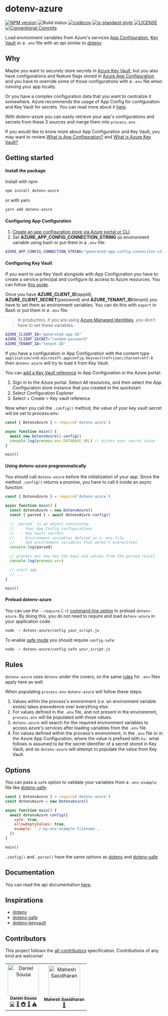 # dotenv-azure

[![NPM version](https://img.shields.io/npm/v/dotenv-azure.svg)](https://www.npmjs.com/package/dotenv-azure)
![Build status](https://github.com/jazida-opensource/dotenv-azure/workflows/build/badge.svg)
[![codecov](https://codecov.io/gh/jazida-opensource/dotenv-azure/branch/master/graph/badge.svg)](https://codecov.io/gh/jazida-opensource/dotenv-azure)
[![js-standard-style](https://img.shields.io/badge/code%20style-standard-brightgreen.svg)](https://github.com/feross/standard)
[![LICENSE](https://img.shields.io/github/license/jazida-opensource/dotenv-azure.svg)](LICENSE)
[![Conventional Commits](https://img.shields.io/badge/Conventional%20Commits-1.0.0-yellow.svg)](https://conventionalcommits.org)

Load environment variables from Azure's services [App Configuration](https://azure.microsoft.com/en-us/services/app-configuration/), [Key Vault](https://azure.microsoft.com/en-us/services/key-vault/) or a `.env` file with an api similar to [dotenv](https://github.com/motdotla/dotenv).

## Why

Maybe you want to securely store secrets in [Azure Key Vault](https://azure.microsoft.com/en-us/services/key-vault/), but you also have configurations and feature flags stored in [Azure App Configuration](https://azure.microsoft.com/en-us/services/app-configuration/) and you have to override some of those configurations with a `.env` file when running your app locally.

Or you have a complex configuration data that you want to centralize it somewhere. Azure recommends the usage of App Config for configuration and Key Vault for secrets. You can read more about it [here](https://docs.microsoft.com/en-us/azure/azure-app-configuration/faq).

With dotenv-azure you can easily retrieve your app's configurations and secrets from these 3 sources and merge them into `process.env`.

If you would like to know more about App Configuration and Key Vault, you may want to review [What is App Configuration?](https://docs.microsoft.com/en-us/azure/azure-app-configuration/overview) and [What is Azure Key Vault?](https://docs.microsoft.com/en-us/azure/key-vault/key-vault-overview)

## Getting started

#### Install the package

Install with npm

```bash
npm install dotenv-azure
```

or with yarn

```bash
yarn add dotenv-azure
```

#### Configuring App Configuration

1. [Create an app configuration store via Azure portal or CLI](https://docs.microsoft.com/en-us/azure/azure-app-configuration/quickstart-aspnet-core-app#create-an-app-configuration-store).
2. Set **AZURE_APP_CONFIG_CONNECTION_STRING** as environment variable using bash or put them in a `.env` file:

```bash
AZURE_APP_CONFIG_CONNECTION_STRING="generated-app-config-conneciton-string"
```

#### Configuring Key Vault

If you want to use Key Vault alongside with App Configuration you have to create a service principal and configure its access to Azure resources. You can follow [this guide](https://docs.microsoft.com/en-us/azure/active-directory/develop/howto-create-service-principal-portal).

Once you have **AZURE_CLIENT_ID**(appId), **AZURE_CLIENT_SECRET**(password) and **AZURE_TENANT_ID**(tenant) you have to set them as environment variables. You can do this with `export` in Bash or put them in a `.env` file:

> In production, if you are using [Azure Managed Identities](https://docs.microsoft.com/en-us/azure/active-directory/managed-identities-azure-resources/overview), you don't have to set these variables.

```bash
AZURE_CLIENT_ID="generated-app-ID"
AZURE_CLIENT_SECRET="random-password"
AZURE_TENANT_ID="tenant-ID"
```

If you have a configuration in App Configuration with the content type `application/vnd.microsoft.appconfig.keyvaultref+json;charset=utf-8` then `dotenv-azure` will try to load it from Key Vault.

You can [add a Key Vault reference](https://docs.microsoft.com/en-us/azure/azure-app-configuration/use-key-vault-references-dotnet-core) to App Configuration in the Azure portal:

1. Sign in to the Azure portal. Select All resources, and then select the App Configuration store instance that you created in the quickstart
2. Select Configuration Explorer
3. Select + Create > Key vault reference

Now when you call the `.config()` method, the value of your key vault secret will be set to process.env:

```javascript
const { DotenvAzure } = require('dotenv-azure')

async function main() {
  await new DotenvAzure().config()
  console.log(process.env.DATABASE_URL) // prints your secret value
}

main()
```

#### Using dotenv-azure programmatically

You should call `dotenv-azure` before the initialization of your app. Since the method `.config()` returns a promise, you have to call it inside an async function:

```javascript
const { DotenvAzure } = require('dotenv-azure')

async function main() {
  const dotenvAzure = new DotenvAzure()
  const { parsed } = await dotenvAzure.config()

  // `parsed` is an object containing:
  //   - Your App Config configurations
  //   - Key Vault secrets
  //   - Environment variables defined in a .env file
  //   - and environment variables that weren't overwritten
  console.log(parsed)

  // process.env now has the keys and values from the parsed result
  console.log(process.env)

  // start app
  // ...
}

main()
```

#### Preload dotenv-azure

You can use the `--require` (`-r`) [command line option](https://nodejs.org/api/cli.html#cli_r_require_module) to preload `dotenv-azure`. By doing this, you do not need to require and load `dotenv-azure` in your application code.

```bash
node -r dotenv-azure/config your_script.js
```

To enable [safe mode](https://jazida-opensource.github.io/dotenv-azure/interfaces/dotenvazureconfigoptions.html#safe) you should require `config-safe`:

```bash
node -r dotenv-azure/config-safe your_script.js
```

## Rules

`dotenv-azure` uses `dotenv` under the covers, so the same [rules](https://github.com/motdotla/dotenv/blob/master/README.md#rules) for `.env` files apply here as well.

When populating `process.env` `dotenv-azure` will follow these steps:

1. Values within the process's environment (i.e. an environment variable exists) takes precedence over everything else.
2. For values defined in the `.env` file, and not present in the environemnt, `process.env` will be populated with those values.
3. `dotenv-azure` will search for the required environment variables to access azure's services after loading variables from the `.env` file.
4. For values defined within the process's environment, in the `.env` file or in the Azure App Configuration, where the value is prefixed with `kv:` what follows is assumed to be the secret identifier of a secret stored in Key Vault, and so `dotenv-azure` will attempt to populate the value from Key Vault.

## Options

You can pass a `safe` option to validate your variables from a `.env.example` file like [dotenv-safe](https://github.com/rolodato/dotenv-safe):

```javascript
const { DotenvAzure } = require('dotenv-azure')
const dotenvAzure = new DotenvAzure()

async function main() {
  await dotenvAzure.config({
    safe: true,
    allowEmptyValues: true,
    example: './.my-env-example-filename',
  })
}

main()
```

`.config()` and `.parse()` have the same options as [dotenv](https://github.com/motdotla/dotenv#options) and [dotenv-safe](https://github.com/rolodato/dotenv-safe#options)

## Documentation

You can read the api documentation [here](https://jazida-opensource.github.io/dotenv-azure).

## Inspirations

- [dotenv](https://github.com/motdotla/dotenv)
- [dotenv-safe](https://github.com/rolodato/dotenv-safe)
- [dotenv-keyvault](https://github.com/martinpeck/dotenv-keyvault)

## Contributors

This project follows the [all-contributors](https://github.com/kentcdodds/all-contributors) specification. Contributions of any kind are welcome!

<!-- ALL-CONTRIBUTORS-LIST:START - Do not remove or modify this section -->
<!-- prettier-ignore -->
<table>
  <tr>
    <td align="center"><a href="https://github.com/danielfsousa"><img src="https://avatars0.githubusercontent.com/u/11372312?v=4" width="100px;" alt="Daniel Sousa"/><br /><sub><b>Daniel Sousa</b></sub></a><br /><a href="https://github.com/jazida-opensource/dotenv-azure/commits?author=danielfsousa" title="Code">💻</a> <a href="https://github.com/jazida-opensource/dotenv-azure/commits?author=danielfsousa" title="Documentation">📖</a> <a href="#infra-danielfsousa" title="Infrastructure (Hosting, Build-Tools, etc)">🚇</a> <a href="#maintenance-danielfsousa" title="Maintenance">🚧</a> <a href="https://github.com/jazida-opensource/dotenv-azure/commits?author=danielfsousa" title="Tests">⚠️</a></td>
    <td align="center"><a href="http://maheshsasidharan.github.io"><img src="https://avatars2.githubusercontent.com/u/9265496?v=4" width="100px;" alt="Mahesh Sasidharan"/><br /><sub><b>Mahesh Sasidharan</b></sub></a><br /><a href="https://github.com/jazida-opensource/dotenv-azure/commits?author=MaheshSasidharan" title="Documentation">📖</a></td>
  </tr>
</table>

<!-- ALL-CONTRIBUTORS-LIST:END -->
